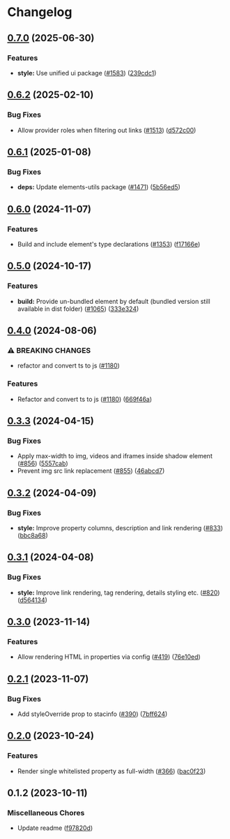 # Changelog

## [0.7.0](https://github.com/EOX-A/EOxElements/compare/stacinfo-v0.6.2...stacinfo-v0.7.0) (2025-06-30)


### Features

* **style:** Use unified ui package ([#1583](https://github.com/EOX-A/EOxElements/issues/1583)) ([239cdc1](https://github.com/EOX-A/EOxElements/commit/239cdc12d1e792ad77a52b5e8b8e51586e836141))

## [0.6.2](https://github.com/EOX-A/EOxElements/compare/stacinfo-v0.6.1...stacinfo-v0.6.2) (2025-02-10)


### Bug Fixes

* Allow provider roles when filtering out links ([#1513](https://github.com/EOX-A/EOxElements/issues/1513)) ([d572c00](https://github.com/EOX-A/EOxElements/commit/d572c00ccab7d4cb45f31c4778546cdd7209230d))

## [0.6.1](https://github.com/EOX-A/EOxElements/compare/stacinfo-v0.6.0...stacinfo-v0.6.1) (2025-01-08)


### Bug Fixes

* **deps:** Update elements-utils package ([#1471](https://github.com/EOX-A/EOxElements/issues/1471)) ([5b56ed5](https://github.com/EOX-A/EOxElements/commit/5b56ed50aeda0f0ad7044d3b26d0bcca568dcce4))

## [0.6.0](https://github.com/EOX-A/EOxElements/compare/stacinfo-v0.5.0...stacinfo-v0.6.0) (2024-11-07)


### Features

* Build and include element's type declarations ([#1353](https://github.com/EOX-A/EOxElements/issues/1353)) ([f17166e](https://github.com/EOX-A/EOxElements/commit/f17166e292ce546a2ff45433a05248330eb63713))

## [0.5.0](https://github.com/EOX-A/EOxElements/compare/stacinfo-v0.4.0...stacinfo-v0.5.0) (2024-10-17)


### Features

* **build:** Provide un-bundled element by default (bundled version still available in dist folder) ([#1065](https://github.com/EOX-A/EOxElements/issues/1065)) ([333e324](https://github.com/EOX-A/EOxElements/commit/333e324def0354992fadd4640fc2ee9b72a545b4))

## [0.4.0](https://github.com/EOX-A/EOxElements/compare/stacinfo-v0.3.3...stacinfo-v0.4.0) (2024-08-06)


### ⚠ BREAKING CHANGES

* refactor and convert ts to js ([#1180](https://github.com/EOX-A/EOxElements/issues/1180))

### Features

* Refactor and convert ts to js ([#1180](https://github.com/EOX-A/EOxElements/issues/1180)) ([669f46a](https://github.com/EOX-A/EOxElements/commit/669f46a7bc18b47375acabe8d56b8d1db1fc8142))

## [0.3.3](https://github.com/EOX-A/EOxElements/compare/stacinfo-v0.3.2...stacinfo-v0.3.3) (2024-04-15)


### Bug Fixes

* Apply max-width to img, videos and iframes inside shadow element ([#856](https://github.com/EOX-A/EOxElements/issues/856)) ([5557cab](https://github.com/EOX-A/EOxElements/commit/5557cabcdaa6c9c5c5b4e0e03135cc9756a49546))
* Prevent img src link replacement ([#855](https://github.com/EOX-A/EOxElements/issues/855)) ([46abcd7](https://github.com/EOX-A/EOxElements/commit/46abcd70a8e9cbf3fe5d243c540edf49936bc839))

## [0.3.2](https://github.com/EOX-A/EOxElements/compare/stacinfo-v0.3.1...stacinfo-v0.3.2) (2024-04-09)


### Bug Fixes

* **style:** Improve property columns, description and link rendering ([#833](https://github.com/EOX-A/EOxElements/issues/833)) ([bbc8a68](https://github.com/EOX-A/EOxElements/commit/bbc8a68710d906eae168825bcaf232383901fdff))

## [0.3.1](https://github.com/EOX-A/EOxElements/compare/stacinfo-v0.3.0...stacinfo-v0.3.1) (2024-04-08)


### Bug Fixes

* **style:** Improve link rendering, tag rendering, details styling etc. ([#820](https://github.com/EOX-A/EOxElements/issues/820)) ([d564134](https://github.com/EOX-A/EOxElements/commit/d5641349b22594381cae7535d9aaa138e4d181bc))

## [0.3.0](https://github.com/EOX-A/EOxElements/compare/stacinfo-v0.2.1...stacinfo-v0.3.0) (2023-11-14)


### Features

* Allow rendering HTML in properties via config ([#419](https://github.com/EOX-A/EOxElements/issues/419)) ([76e10ed](https://github.com/EOX-A/EOxElements/commit/76e10edc2320348a8e80178a02225d90bea3c1af))

## [0.2.1](https://github.com/EOX-A/EOxElements/compare/stacinfo-v0.2.0...stacinfo-v0.2.1) (2023-11-07)


### Bug Fixes

* Add styleOverride prop to stacinfo ([#390](https://github.com/EOX-A/EOxElements/issues/390)) ([7bff624](https://github.com/EOX-A/EOxElements/commit/7bff624b10530b609c7ebd2ef33711e8a6510b34))

## [0.2.0](https://github.com/EOX-A/EOxElements/compare/stacinfo-v0.1.2...stacinfo-v0.2.0) (2023-10-24)


### Features

* Render single whitelisted property as full-width ([#366](https://github.com/EOX-A/EOxElements/issues/366)) ([bac0f23](https://github.com/EOX-A/EOxElements/commit/bac0f236ebf3f0eed2394673c9dafac69e4986de))

## 0.1.2 (2023-10-11)

### Miscellaneous Chores

- Update readme ([f97820d](https://github.com/EOX-A/EOxElements/commit/f97820df806576e66202f4121ea70110308d2305))
